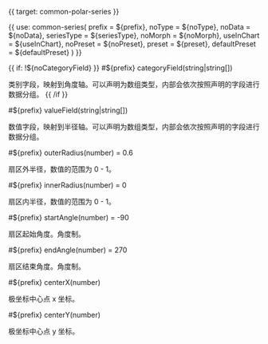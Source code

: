 {{ target: common-polar-series }}

<!-- IPolarSeriesSpec -->

{{ use: common-series(
  prefix = ${prefix},
  noType = ${noType},
  noData = ${noData},
  seriesType = ${seriesType},
  noMorph = ${noMorph},
  useInChart = ${useInChart},
  noPreset = ${noPreset},
  preset = ${preset},
  defaultPreset = ${defaultPreset}
) }}

{{ if: !${noCategoryField} }}
#${prefix} categoryField(string|string[])

类别字段，映射到角度轴。可以声明为数组类型，内部会依次按照声明的字段进行数据分组。
{{ /if }}

#${prefix} valueField(string|string[])

数值字段，映射到半径轴。可以声明为数组类型，内部会依次按照声明的字段进行数据分组。

#${prefix} outerRadius(number) = 0.6

扇区外半径，数值的范围为 0 - 1。

#${prefix} innerRadius(number) = 0

扇区内半径，数值的范围为 0 - 1。

#${prefix} startAngle(number) = -90

扇区起始角度。角度制。

#${prefix} endAngle(number) = 270

扇区结束角度。角度制。

#${prefix} centerX(number)

极坐标中心点 x 坐标。

#${prefix} centerY(number)

极坐标中心点 y 坐标。
